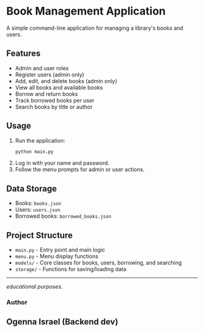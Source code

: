 # Book Management Application

A simple command-line application for managing a library's books and users.

## Features

- Admin and user roles
- Register users (admin only)
- Add, edit, and delete books (admin only)
- View all books and available books
- Borrow and return books
- Track borrowed books per user
- Search books by title or author

## Usage

1. Run the application:
    ```sh
    python main.py
    ```
2. Log in with your name and password.
3. Follow the menu prompts for admin or user actions.

## Data Storage

- Books: `books.json`
- Users: `users.json`
- Borrowed books: `borrowed_books.json`

## Project Structure

- `main.py` - Entry point and main logic
- `menu.py` - Menu display functions
- `models/` - Core classes for books, users, borrowing, and searching
- `storage/` - Functions for saving/loading data

---

*educational purposes.*


### Author
## Ogenna Israel (Backend dev)
